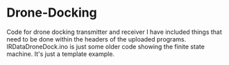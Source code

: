 # Drone-Docking
Code for drone docking transmitter and receiver
I have included things that need to be done within the headers of the uploaded programs.
IRDataDroneDock.ino is just some older code showing the finite state machine. It's just a template example.
